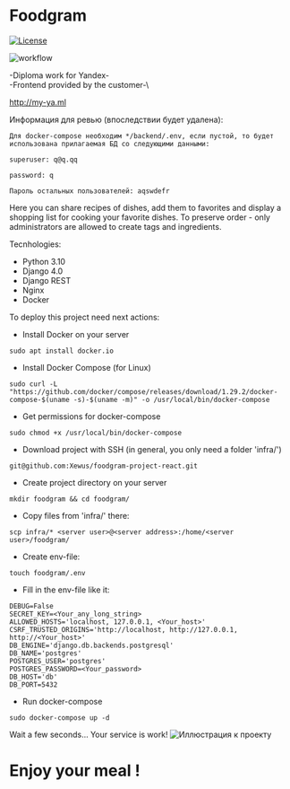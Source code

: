 # Foodgram

[![License](https://img.shields.io/badge/License-BSD_2--Clause-orange.svg)](https://opensource.org/licenses/BSD-2-Clause)

![workflow](https://github.com/Xewus/Foodgram/actions/workflows/main.yml/badge.svg)

-Diploma work for Yandex-\
-Frontend provided by the customer-\

http://my-ya.ml

Информация для ревью (впоследствии будет удалена):

```
Для docker-compose необходим */backend/.env, если пустой, то будет использована прилагаемая БД со следующими данными:
```
```
superuser: q@q.qq
```
```
password: q
```
```
Пароль остальных пользователей: aqswdefr
```

Here you can share recipes of dishes, add them to favorites and display a shopping list for cooking your favorite dishes.
To preserve order - only administrators are allowed to create tags and ingredients.


Tecnhologies:
- Python 3.10
- Django 4.0
- Django REST
- Nginx
- Docker

To deploy this project need next actions:

- Install Docker on your server
```
sudo apt install docker.io
```
- Install Docker Compose (for Linux)
```
sudo curl -L "https://github.com/docker/compose/releases/download/1.29.2/docker-compose-$(uname -s)-$(uname -m)" -o /usr/local/bin/docker-compose
```
- Get permissions for docker-compose
```
sudo chmod +x /usr/local/bin/docker-compose
```
- Download project with SSH (in general, you only need a folder 'infra/')
```
git@github.com:Xewus/foodgram-project-react.git
```

- Create project directory on your server
```
mkdir foodgram && cd foodgram/
```
- Copy files from 'infra/'  there:
```
scp infra/* <server user>@<server address>:/home/<server user>/foodgram/
```
- Create env-file:
```
touch foodgram/.env
```
- Fill in the env-file like it:
```
DEBUG=False
SECRET_KEY=<Your_any_long_string>
ALLOWED_HOSTS='localhost, 127.0.0.1, <Your_host>'
CSRF_TRUSTED_ORIGINS='http://localhost, http://127.0.0.1, http://<Your_host>'
DB_ENGINE='django.db.backends.postgresql'
DB_NAME='postgres'
POSTGRES_USER='postgres'
POSTGRES_PASSWORD=<Your_password>
DB_HOST='db'
DB_PORT=5432
```
- Run docker-compose
```
sudo docker-compose up -d
```
Wait a few seconds...
Your service is work!
![Иллюстрация к проекту](https://github.com/Xewus/Foodgram/raw/master/image_path/image.png)

# Enjoy your meal !